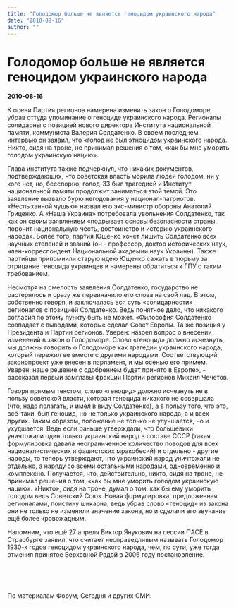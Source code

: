 ```yaml
---
title: "Голодомор больше не является геноцидом украинского народа"
date: "2010-08-16"
author: ""
---
```


# Голодомор больше не является геноцидом украинского народа

**2010-08-16** 

К осени Партия регионов намерена изменить закон о Голодоморе, убрав оттуда упоминание о геноциде украинского народа. Регионалы солидарны с позицией нового директора Института национальной памяти, коммуниста Валерия Солдатенко. В своем последнем интервью он заявил, что «голод не был этноцидом украинского народа. Никто, сидя на троне, не принимал решения о том, «как бы мне уморить голодом украинскую нацию».

Глава института также подчеркнул, что никаких документов, подтверждающих, что советская власть морила людей голодом, ни у кого нет, но, бесспорно, голод-33 был трагедией и Институт национальной памяти продолжит заниматься этой темой. Это заявление вызвало бурю негодования у национал-патриотов. «Неслыханной чушью» назвал его экс-министр обороны Анатолий Гриценко. А «Наша Украина» потребовала увольнения Солдатенко, так как он своим заявлением «подрывает основы безопасности страны, порочит национальную честь, достоинство и историю украинского народа». Более того, партия Ющенко хочет лишить Солдатенко всех научных степеней и званий (он - профессор, доктор исторических наук, член-корреспондент Национальной академии наук Украины). Также партийцы припомнили старую идею Ющенко сажать в тюрьму за отрицание геноцида украинцев и намерены обратиться к ГПУ с таким требованием.

Несмотря на смелость заявления Солдатенко, государство не растерялось и сразу же переиначило его слова на свой лад. В этом, собственно говоря, и заключалась вся суть «солидарности» регионалов с позицией Солдатенко. Ведь понятное дело, что никакого согласия по этому пункту быть не может. «Философия Солдатенко совпадает с выводами, которые сделал Совет Европы. Та же позиция у Президента и Партии регионов. Уверен: назрел вопрос о внесении изменений в закон о Голодоморе. Слово «геноцид» должно исчезнуть, мы должны говорить о Голодоморе как трагедии украинского народа, который пережил ее вместе с другими народами. Соответствующий законопроект уже внесен в парламент, и мы осенью его примем. Уверен: наше решение с одобрением будет принято в Европе», - рассказал первый замглавы фракции Партии регионов Михаил Чечетов.

Говоря прямым текстом, слово «геноцид» должно исчезнуть не в пользу советской власти, которая геноцида никакого не совершала (что, надо полагать, и имел в виду Солдатенко), а в пользу того, что это, всё-таки, был геноцид, но не только украинского народа, а и всех других. Таким образом, положение не только не улучшается, но и ухудшается. Ведь если раньше утверждали, что большевики уничтожали один только украинский народ в составе СССР (такая формулировка давала неограниченное количество поводов для всех националистических и фашистских мракобесий) и отдельно - другие народы, то теперь утверждают, что украинский народ уничтожали не отдельно, а наряду со всеми остальными народами, одновременно и комплексно. Получается, что, действительно, никто, сидя на троне, не принимал решения о том, «как бы мне уморить голодом украинскую нацию». «Никто», сидя на троне, думал о том, как бы ему уморить голодом весь Советский Союз. Новая формулировка, предложенная регионалами, поистину шикарна, ведь убрав слово «геноцид» из закона они не только не изменили значение закона, но и сделали его звучание ещё более кровожадным.

Напомним, что ещё 27 апреля Виктор Янукович на сессии ПАСЕ в Страсбурге заявил, что считает несправедливым называть Голодомор 1930-х годов геноцидом украинского народа, чем, по сути, уже тогда отменил принятое Верховной Радой в 2006 году постановление.

 

 

По материалам Форум, Сегодня и других СМИ.